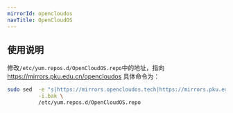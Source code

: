 ```yaml
---
mirrorId: opencloudos
navTitle: OpenCloudOS
---
```


## 使用说明

修改`/etc/yum.repos.d/OpenCloudOS.repo`中的地址，指向 https://mirrors.pku.edu.cn/opencloudos 具体命令为：

```bash
sudo sed  -e "s|https://mirrors.opencloudos.tech|https://mirrors.pku.edu.cn|g" \
          -i.bak \
          /etc/yum.repos.d/OpenCloudOS.repo
```
